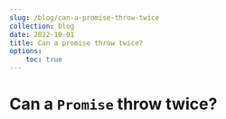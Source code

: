 ```yaml
---
slug: /blog/can-a-promise-throw-twice
collection: blog
date: 2022-10-01
title: Can a promise throw twice?
options:
    toc: true
---
```


# Can a `Promise` throw twice?
